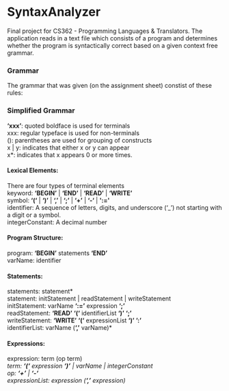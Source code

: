 # SyntaxAnalyzer
Final project for CS362 - Programming Languages &amp; Translators. The application reads in a text file which consists of a program and determines whether the program is syntactically correct based on a given context free grammar.
### Grammar
The grammar that was given (on the assignment sheet) constist of these rules:

### Simplified Grammar

**‘xxx’**: quoted boldface is used for terminals<br>
xxx: regular typeface is used for non-terminals<br>
(): parentheses are used for grouping of constructs<br>
x | y: indicates that either x or y can appear<br>
x*: indicates that x appears 0 or more times.<br>

#### Lexical Elements:
There are four types of terminal elements<br>
keyword: **‘BEGIN’** | **‘END’** | **‘READ’** | **‘WRITE’**<br>
symbol: **‘(‘** | **‘)’** | **‘,’** | **‘;’** | **‘+’** | **‘-‘** | **':='**<br>
identifier: A sequence of letters, digits, and underscore (‘_’) not starting with a digit or a symbol.<br>
integerConstant: A decimal number<br>

#### Program Structure:
program: **‘BEGIN’** statements **‘END’**<br>
varName: identifier<br>

#### Statements:
statements: statement*<br>
statement:  initStatement | readStatement | writeStatement<br>
initStatement: varName **‘:=’** expression **‘;’**<br>
readStatement: **‘READ’** **‘(‘** identifierList **‘)’** **‘;’**<br>
writeStatement: **‘WRITE’** **‘(‘** expressionList **‘)’** **’:’**<br>
identifierList: varName (**‘,’** varName)*<br>

#### Expressions:
expression: term (op term)*<br>
term: **‘(‘** expression **‘)’** | varName | integerConstant<br>
op: **‘+’** | **‘-‘**<br>
expressionList: expression (**‘,’** expression)*<br>




